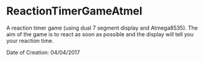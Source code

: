 # ReactionTimerGameAtmel
A reaction timer game (using dual 7 segment display and Atmega8535). The aim of the game is to react as soon as possible and the display will tell you your reaction time. 

Date of Creation: 04/04/2017
